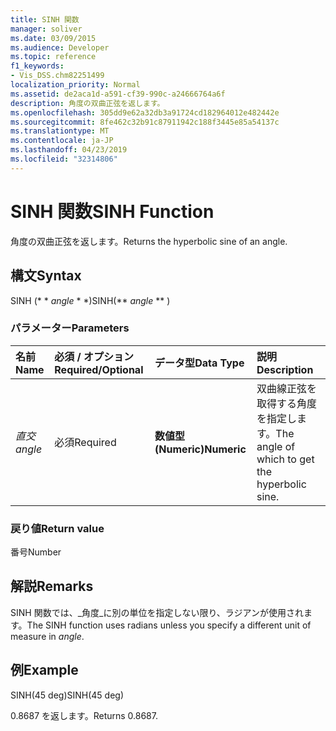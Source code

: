 ```yaml
---
title: SINH 関数
manager: soliver
ms.date: 03/09/2015
ms.audience: Developer
ms.topic: reference
f1_keywords:
- Vis_DSS.chm82251499
localization_priority: Normal
ms.assetid: de2aca1d-a591-cf39-990c-a24666764a6f
description: 角度の双曲正弦を返します。
ms.openlocfilehash: 305dd9e62a32db3a91724cd182964012e482442e
ms.sourcegitcommit: 8fe462c32b91c87911942c188f3445e85a54137c
ms.translationtype: MT
ms.contentlocale: ja-JP
ms.lasthandoff: 04/23/2019
ms.locfileid: "32314806"
---
```

# <a name="sinh-function"></a><span data-ttu-id="545d1-103">SINH 関数</span><span class="sxs-lookup"><span data-stu-id="545d1-103">SINH Function</span></span>

<span data-ttu-id="545d1-104">角度の双曲正弦を返します。</span><span class="sxs-lookup"><span data-stu-id="545d1-104">Returns the hyperbolic sine of an angle.</span></span> 
  
## <a name="syntax"></a><span data-ttu-id="545d1-105">構文</span><span class="sxs-lookup"><span data-stu-id="545d1-105">Syntax</span></span>

<span data-ttu-id="545d1-106">SINH (\* \* *angle* \* \*)</span><span class="sxs-lookup"><span data-stu-id="545d1-106">SINH(\*\* *angle* \*\* )</span></span> 
  
### <a name="parameters"></a><span data-ttu-id="545d1-107">パラメーター</span><span class="sxs-lookup"><span data-stu-id="545d1-107">Parameters</span></span>

|<span data-ttu-id="545d1-108">**名前**</span><span class="sxs-lookup"><span data-stu-id="545d1-108">**Name**</span></span>|<span data-ttu-id="545d1-109">**必須 / オプション**</span><span class="sxs-lookup"><span data-stu-id="545d1-109">**Required/Optional**</span></span>|<span data-ttu-id="545d1-110">**データ型**</span><span class="sxs-lookup"><span data-stu-id="545d1-110">**Data Type**</span></span>|<span data-ttu-id="545d1-111">**説明**</span><span class="sxs-lookup"><span data-stu-id="545d1-111">**Description**</span></span>|
|:-----|:-----|:-----|:-----|
| <span data-ttu-id="545d1-112">_直交_</span><span class="sxs-lookup"><span data-stu-id="545d1-112">_angle_</span></span> <br/> |<span data-ttu-id="545d1-113">必須</span><span class="sxs-lookup"><span data-stu-id="545d1-113">Required</span></span>  <br/> |<span data-ttu-id="545d1-114">**数値型 (Numeric)**</span><span class="sxs-lookup"><span data-stu-id="545d1-114">**Numeric**</span></span> <br/> |<span data-ttu-id="545d1-115">双曲線正弦を取得する角度を指定します。</span><span class="sxs-lookup"><span data-stu-id="545d1-115">The angle of which to get the hyperbolic sine.</span></span>  <br/> |
   
### <a name="return-value"></a><span data-ttu-id="545d1-116">戻り値</span><span class="sxs-lookup"><span data-stu-id="545d1-116">Return value</span></span>

<span data-ttu-id="545d1-117">番号</span><span class="sxs-lookup"><span data-stu-id="545d1-117">Number</span></span>
  
## <a name="remarks"></a><span data-ttu-id="545d1-118">解説</span><span class="sxs-lookup"><span data-stu-id="545d1-118">Remarks</span></span>

<span data-ttu-id="545d1-119">SINH 関数では、_角度_に別の単位を指定しない限り、ラジアンが使用されます。</span><span class="sxs-lookup"><span data-stu-id="545d1-119">The SINH function uses radians unless you specify a different unit of measure in  _angle_.</span></span>
  
## <a name="example"></a><span data-ttu-id="545d1-120">例</span><span class="sxs-lookup"><span data-stu-id="545d1-120">Example</span></span>

<span data-ttu-id="545d1-121">SINH(45 deg)</span><span class="sxs-lookup"><span data-stu-id="545d1-121">SINH(45 deg)</span></span> 
  
<span data-ttu-id="545d1-122">0.8687 を返します。</span><span class="sxs-lookup"><span data-stu-id="545d1-122">Returns 0.8687.</span></span> 
  

